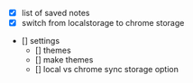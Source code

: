 * [x] list of saved notes
* [x] switch from localstorage to chrome storage
* [] settings
	* [] themes
	* [] make themes
	* [] local vs chrome sync storage option